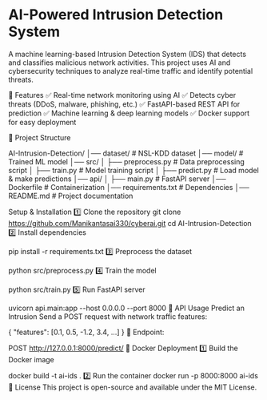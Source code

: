 # AI-Powered Intrusion Detection System

A machine learning-based Intrusion Detection System (IDS) that detects and classifies malicious network activities. This project uses AI and cybersecurity techniques to analyze real-time traffic and identify potential threats.

📌 Features
✅ Real-time network monitoring using AI
✅ Detects cyber threats (DDoS, malware, phishing, etc.)
✅ FastAPI-based REST API for prediction
✅ Machine learning & deep learning models
✅ Docker support for easy deployment

📂 Project Structure

AI-Intrusion-Detection/
│── dataset/                  # NSL-KDD dataset
│── model/                    # Trained ML model
│── src/
│   ├── preprocess.py         # Data preprocessing script
│   ├── train.py              # Model training script
│   ├── predict.py            # Load model & make predictions
│── api/
│   ├── main.py               # FastAPI server
│── Dockerfile                # Containerization
│── requirements.txt          # Dependencies
│── README.md                 # Project documentation


Setup & Installation
1️⃣ Clone the repository
git clone https://github.com/Manikantasai330/cyberai.git
cd AI-Intrusion-Detection
2️⃣ Install dependencies

pip install -r requirements.txt
3️⃣ Preprocess the dataset

python src/preprocess.py
4️⃣ Train the model

python src/train.py
5️⃣ Run FastAPI server

uvicorn api.main:app --host 0.0.0.0 --port 8000
🚀 API Usage
Predict an Intrusion
Send a POST request with network traffic features:

{
    "features": [0.1, 0.5, -1.2, 3.4, ...]
}
📌 Endpoint:

POST http://127.0.0.1:8000/predict/
🐳 Docker Deployment
1️⃣ Build the Docker image

docker build -t ai-ids .
2️⃣ Run the container
docker run -p 8000:8000 ai-ids
📜 License
This project is open-source and available under the MIT License.



